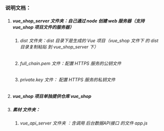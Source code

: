 ### 说明文档：

1. ##### vue_shop_server 文件夹：自己通过 node 创建 web 服务器（支持 vue_shop 项目文件的服务器）

   1. ###### dist 文件夹：dist 目录下是生成的 Vue 项目（vue_shop 文件下 的 dist 目录复制粘贴 到 vue_shop_server 下）

   2. ###### full_chain.pem 文件：配置 HTTPS 服务的公钥文件

   3. ###### private.key 文件： 配置 HTTPS 服务的私钥文件

2. ##### vue_shop 项目单独提供仓库 vue_shop

3. ##### 素材 文件夹：

   1. ###### vue_api_server 文件夹 ：含调用 后台数据API接口 的文件 app.js

